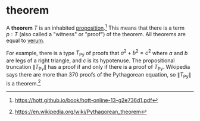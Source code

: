# theorem

A **theorem** $T$ is an inhabited [proposition](/logic/proposition.md).[^1] This
means that there is a term $p: T$ (also called a "witness" or "proof") of the
theorem. All theorems are equal to [verum](/logic/curry-howard.md).

<!-- prettier-ignore -->
For example, there is a type $T_{\text{Py}}$ of proofs that $a^2 + b^2 = c^2$ 
where $a$ and $b$ are legs of a right triangle, and $c$ is its
hypotenuse. The propositional truncation $\left\| T_{\text{Py}} \right\|$ has
a proof if and only if there is a proof of $T_{\text{Py}}$. Wikipedia says
there are more than 370 proofs of the Pythagorean equation, so
$\left\| T_{\text{Py}} \right\|$ is a theorem.[^2]

[^1]: https://hott.github.io/book/hott-online-13-g2e736d1.pdf
[^2]: https://en.wikipedia.org/wiki/Pythagorean_theorem
